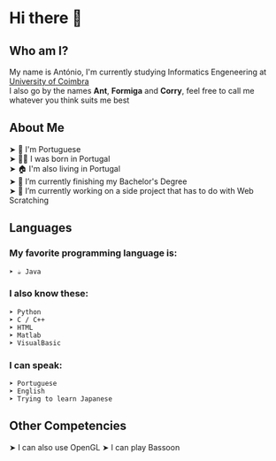 # Hi there 👋

## Who am I?
  My name is António, I'm currently studying Informatics Engeneering at <a href="https://www.uc.pt">University of Coimbra</a><br>
  I also go by the names **Ant**, **Formiga** and **Corry**, feel free to call me whatever you think suits me best<br>

## About Me
  ➤ 👤 I'm Portuguese<br>
  ➤ 👶🏻 I was born in Portugal<br>
  ➤ 🏠 I'm also living in Portugal<br>
  ➤ 🔭 I’m currently finishing my Bachelor's Degree<br>
  ➤ 🌱 I’m currently working on a side project that has to do with Web Scratching<br>

## Languages
  ### My favorite programming language is:
    ➤ ☕ Java
  
  ### I also know these:
    ➤ Python
    ➤ C / C++
    ➤ HTML
    ➤ Matlab
    ➤ VisualBasic

  ### I can speak:<br>
    ➤ Portuguese
    ➤ English
    ➤ Trying to learn Japanese
  
## Other Competencies
  ➤ I can also use OpenGL
  ➤ I can play Bassoon

